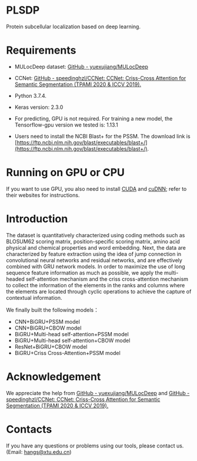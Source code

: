 # PLSDP
Protein subcellular localization based on deep learning.
# Requirements

- MULocDeep dataset: [GitHub - yuexujiang/MULocDeep](https://github.com/yuexujiang/MULocDeep)

- CCNet: [GitHub - speedinghzl/CCNet: CCNet: Criss-Cross Attention for Semantic Segmentation (TPAMI 2020 & ICCV 2019).](https://github.com/speedinghzl/CCNet)

- Python 3.7.4.

- Keras version: 2.3.0

- For predicting, GPU is not required. For training a new model, the Tensorflow-gpu version we tested is: 1.13.1

- Users need to install the NCBI Blast+ for the PSSM. The download link is [https://ftp.ncbi.nlm.nih.gov/blast/executables/blast+/](https://ftp.ncbi.nlm.nih.gov/blast/executables/blast+/).

  

# Running on GPU or CPU

If you want to use GPU, you also need to install [CUDA]( https://developer.nvidia.com/cuda-toolkit) and [cuDNN](https://developer.nvidia.com/cudnn); refer to their websites for instructions.

# Introduction

The dataset is quantitatively characterized using coding methods such as BLOSUM62 scoring matrix, position-specific scoring matrix, amino acid physical and chemical properties and word embedding. Next, the data are characterized by feature extraction using the idea of jump connection in convolutional neural networks and residual networks, and are effectively combined with GRU network models. In order to maximize the use of long sequence feature information as much as possible, we apply the multi-headed self-attention mechanism and the criss cross-attention mechanism to collect the information of the elements in the ranks and columns where the elements are located through cyclic operations to achieve the capture of contextual information. 

We finally built the following models：
 - CNN+BiGRU+PSSM model
-  CNN+BiGRU+CBOW model
-  BiGRU+Multi-head self-attention+PSSM model
-  BiGRU+Multi-head self-attention+CBOW model
-  ResNet+BiGRU+CBOW model
 - BiGRU+Criss Cross-Attention+PSSM model

# Acknowledgement

We  appreciate the help from [GitHub - yuexujiang/MULocDeep](https://github.com/yuexujiang/MULocDeep) and [GitHub - speedinghzl/CCNet: CCNet: Criss-Cross Attention for Semantic Segmentation (TPAMI 2020 & ICCV 2019).](https://github.com/speedinghzl/CCNet)

# Contacts

If you have any questions or problems using our tools, please contact us. (Email: hangs@xtu.edu.cn)
